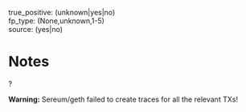 true_positive: (unknown|yes|no)  
fp_type: (None,unknown,1-5)  
source: (yes|no)

# Notes

?

**Warning:** Sereum/geth failed to create traces for all the relevant TXs!
